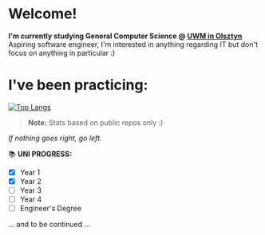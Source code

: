 # Welcome!
**I'm currently studying General Computer Science @ [UWM in Olsztyn](https://uwm.edu.pl)**  
Aspiring software engineer, I'm interested in anything regarding IT but don't focus on anything in particular :)  

# I've been practicing:
[![Top Langs](https://github-readme-stats.vercel.app/api/top-langs/?username=nexter0)](https://github.com/anuraghazra/github-readme-stats)
> **Note:** Stats based on public repos only :)

*If nothing goes right, go left.*

📚 **UNI PROGRESS:**
 - [x] Year 1
 - [x] Year 2
 - [ ] Year 3
 - [ ] Year 4
 - [ ] Engineer's Degree
  
... and to be continued ...
